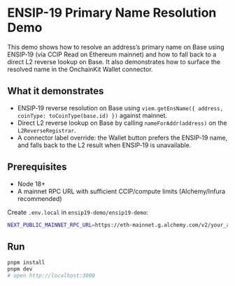 # ENSIP-19 Primary Name Resolution Demo

This demo shows how to resolve an address’s primary name on Base using ENSIP‑19 (via CCIP Read on Ethereum mainnet) and how to fall back to a direct L2 reverse lookup on Base. It also demonstrates how to surface the resolved name in the OnchainKit Wallet connector.

## What it demonstrates
- ENSIP‑19 reverse resolution on Base using `viem.getEnsName({ address, coinType: toCoinType(base.id) })` against mainnet.
- Direct L2 reverse lookup on Base by calling `nameForAddr(address)` on the `L2ReverseRegistrar`.
- A connector label override: the Wallet button prefers the ENSIP‑19 name, and falls back to the L2 result when ENSIP‑19 is unavailable.

## Prerequisites
- Node 18+
- A mainnet RPC URL with sufficient CCIP/compute limits (Alchemy/Infura recommended)

Create `.env.local` in `ensip19-demo/ensip19-demo`:

```bash
NEXT_PUBLIC_MAINNET_RPC_URL=https://eth-mainnet.g.alchemy.com/v2/your_api_key
```

## Run
```bash
pnpm install
pnpm dev
# open http://localhost:3000
```
